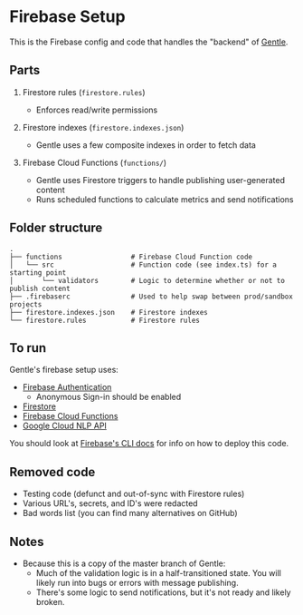 # Firebase Setup

This is the Firebase config and code that handles the "backend" of [Gentle](https://github.com/andrewsoohwanlee/gentle).

## Parts

1. Firestore rules (`firestore.rules`)

   - Enforces read/write permissions

2. Firestore indexes (`firestore.indexes.json`)

   - Gentle uses a few composite indexes in order to fetch data

3. Firebase Cloud Functions (`functions/`)

   - Gentle uses Firestore triggers to handle publishing user-generated content
   - Runs scheduled functions to calculate metrics and send notifications

## Folder structure

```
.
├── functions                 # Firebase Cloud Function code
│   └── src                   # Function code (see index.ts) for a starting point
│       └── validators        # Logic to determine whether or not to publish content
├── .firebaserc               # Used to help swap between prod/sandbox projects
├── firestore.indexes.json    # Firestore indexes
└── firestore.rules           # Firestore rules
```

## To run

Gentle's firebase setup uses:

- [Firebase Authentication](https://firebase.google.com/docs/auth)
  - Anonymous Sign-in should be enabled
- [Firestore](https://firebase.google.com/docs/firestore)
- [Firebase Cloud Functions](https://firebase.google.com/docs/functions)
- [Google Cloud NLP API](https://cloud.google.com/natural-language)

You should look at [Firebase's CLI docs](https://firebase.google.com/docs/cli) for info on how to deploy this code.

## Removed code

- Testing code (defunct and out-of-sync with Firestore rules)
- Various URL's, secrets, and ID's were redacted
- Bad words list (you can find many alternatives on GitHub)

## Notes

- Because this is a copy of the master branch of Gentle:
  - Much of the validation logic is in a half-transitioned state. You will likely run into bugs or errors with message publishing.
  - There's some logic to send notifications, but it's not ready and likely broken.
